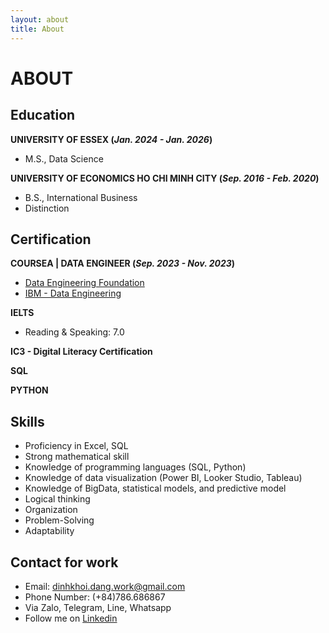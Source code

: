 ```yaml
---
layout: about
title: About
---
```


# ABOUT

## Education
**UNIVERSITY OF ESSEX (_Jan. 2024 - Jan. 2026_)**
- M.S., Data Science
  
**UNIVERSITY OF ECONOMICS HO CHI MINH CITY (_Sep. 2016 - Feb. 2020_)**
- B.S., International Business
- Distinction

## Certification
**COURSEA | DATA ENGINEER (_Sep. 2023 - Nov. 2023_)**
- [Data Engineering Foundation](https://coursera.org/verify/specialization/644CVRMTF3KD)
- [IBM - Data Engineering](https://coursera.org/verify/professional-cert/DEN88WMC4K4F)

**IELTS** 
- Reading & Speaking: 7.0

**IC3 - Digital Literacy Certification**

**SQL**

**PYTHON**

## Skills
- Proficiency in Excel, SQL
- Strong mathematical skill
- Knowledge of programming languages (SQL, Python)
- Knowledge of data visualization (Power BI, Looker Studio, Tableau)
- Knowledge of BigData, statistical models, and predictive model 
- Logical thinking
- Organization
- Problem-Solving
- Adaptability

## Contact for work
- Email: dinhkhoi.dang.work@gmail.com
- Phone Number: (+84)786.686867
- Via Zalo, Telegram, Line, Whatsapp 
- Follow me on [Linkedin](https://www.linkedin.com/in/dinh-khoi-dang/)

